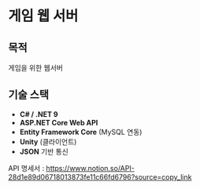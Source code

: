 # 게임 웹 서버 

## 목적
게임을 위한 웹서버 

## 기술 스택
- **C# / .NET 9**
- **ASP.NET Core Web API**
- **Entity Framework Core** (MySQL 연동)
- **Unity** (클라이언트)
- **JSON** 기반 통신

API 명세서 : https://www.notion.so/API-28d1e89d06718013873fe11c66fd6796?source=copy_link
